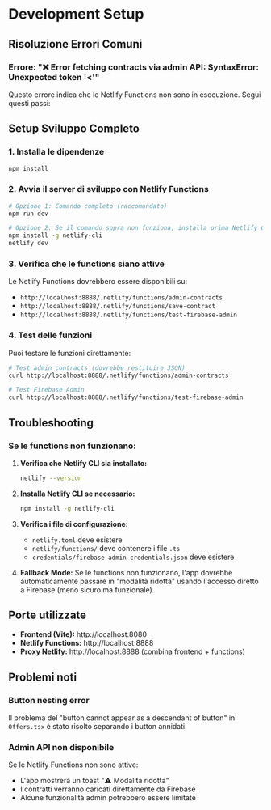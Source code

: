 # Development Setup

## Risoluzione Errori Comuni

### Errore: "❌ Error fetching contracts via admin API: SyntaxError: Unexpected token '<'"

Questo errore indica che le Netlify Functions non sono in esecuzione. Segui questi passi:

## Setup Sviluppo Completo

### 1. Installa le dipendenze
```bash
npm install
```

### 2. Avvia il server di sviluppo con Netlify Functions
```bash
# Opzione 1: Comando completo (raccomandato)
npm run dev

# Opzione 2: Se il comando sopra non funziona, installa prima Netlify CLI
npm install -g netlify-cli
netlify dev
```

### 3. Verifica che le functions siano attive
Le Netlify Functions dovrebbero essere disponibili su:
- `http://localhost:8888/.netlify/functions/admin-contracts`
- `http://localhost:8888/.netlify/functions/save-contract`
- `http://localhost:8888/.netlify/functions/test-firebase-admin`

### 4. Test delle funzioni
Puoi testare le funzioni direttamente:
```bash
# Test admin contracts (dovrebbe restituire JSON)
curl http://localhost:8888/.netlify/functions/admin-contracts

# Test Firebase Admin
curl http://localhost:8888/.netlify/functions/test-firebase-admin
```

## Troubleshooting

### Se le functions non funzionano:

1. **Verifica che Netlify CLI sia installato:**
   ```bash
   netlify --version
   ```

2. **Installa Netlify CLI se necessario:**
   ```bash
   npm install -g netlify-cli
   ```

3. **Verifica i file di configurazione:**
   - `netlify.toml` deve esistere
   - `netlify/functions/` deve contenere i file `.ts`
   - `credentials/firebase-admin-credentials.json` deve esistere

4. **Fallback Mode:**
   Se le functions non funzionano, l'app dovrebbe automaticamente passare in "modalità ridotta" usando l'accesso diretto a Firebase (meno sicuro ma funzionale).

## Porte utilizzate

- **Frontend (Vite):** http://localhost:8080
- **Netlify Functions:** http://localhost:8888
- **Proxy Netlify:** http://localhost:8888 (combina frontend + functions)

## Problemi noti

### Button nesting error
Il problema del "button cannot appear as a descendant of button" in `Offers.tsx` è stato risolto separando i button annidati.

### Admin API non disponibile
Se le Netlify Functions non sono attive:
- L'app mostrerà un toast "⚠️ Modalità ridotta"
- I contratti verranno caricati direttamente da Firebase
- Alcune funzionalità admin potrebbero essere limitate
